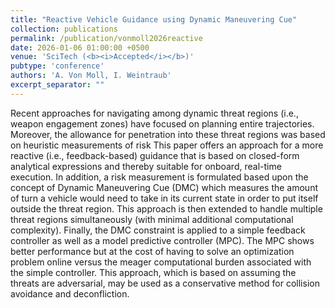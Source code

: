 ```yaml
---
title: "Reactive Vehicle Guidance using Dynamic Maneuvering Cue"
collection: publications
permalink: /publication/vonmoll2026reactive
date: 2026-01-06 01:00:00 +0500
venue: 'SciTech (<b><i>Accepted</i></b>)'
pubtype: 'conference'
authors: 'A. Von Moll, I. Weintraub'
excerpt_separator: ""
---
```

Recent approaches for navigating among dynamic threat regions (i.e., weapon engagement zones) have focused on planning entire trajectories. Moreover, the allowance for penetration into these threat regions was based on heuristic measurements of risk    This paper offers an approach for a more reactive (i.e., feedback-based) guidance that is based on closed-form analytical expressions and thereby suitable for onboard, real-time execution. In addition, a risk measurement is formulated based upon the concept of Dynamic Maneuvering Cue (DMC) which measures the amount of turn a vehicle would need to take in its current state in order to put itself outside the threat region. This approach is then extended to handle multiple threat regions simultaneously (with minimal additional computational complexity). Finally, the DMC constraint is applied to a simple feedback controller as well as a model predictive controller (MPC). The MPC shows better performance but at the cost of having to solve an optimization problem online versus the meager computational burden associated with the simple controller. This approach, which is based on assuming the threats are adversarial, may be used as a conservative method for collision avoidance and deconfliction.
